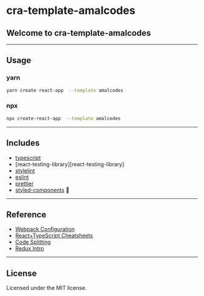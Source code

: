 # cra-template-amalcodes

## Welcome to cra-template-amalcodes

---

## Usage

### yarn

```bash
yarn create react-app  --template amalcodes
```

### npx

```bash
npx create-react-app  --template amalcodes
```

---

## Includes

- [typescript](https://github.com/microsoft/TypeScript)
- [react-testing-library][react-testing-library]
- [stylelint](https://github.com/stylelint/stylelint)
- [eslint](https://github.com/eslint/eslint)
- [prettier](https://github.com/prettier/prettier)
- [styled-components](https://styled-components.com) 💅

---

## Reference

- [Webpack Configuration](https://webpack.js.org/configuration/)
- [React+TypeScript Cheatsheets](https://github.com/typescript-cheatsheets/react-typescript-cheatsheet)
- [Code Splitting](https://reactjs.org/docs/code-splitting.html)
- [Redux Intro](https://redux.js.org/introduction/getting-started)

---

## License

Licensed under the MIT license.